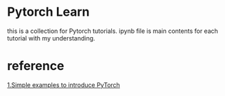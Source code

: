 # Pytorch Learn
this is a collection for Pytorch tutorials. ipynb file is main contents for each tutorial with my understanding.

# reference
[1.Simple examples to introduce PyTorch](https://github.com/jcjohnson/pytorch-examples)